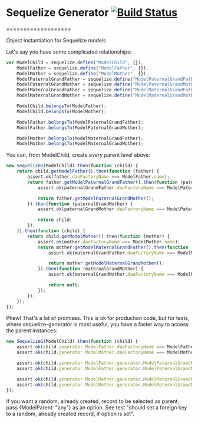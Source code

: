 # Sequelize Generator [![Build Status](https://travis-ci.org/inerte/sequelize-generator.png)](https://travis-ci.org/inerte/sequelize-generator)
===================

Object instantiation for Sequelize models

Let's say you have some complicated relationships:

```js
var ModelChild = sequelize.define("ModelChild", {}),
    ModelFather = sequelize.define("ModelFather", {}),
    ModelMother = sequelize.define("ModelMother", {}),
    ModelPaternalGrandFather = sequelize.define("ModelPaternalGrandFather", {}),
    ModelPaternalGrandMother = sequelize.define("ModelPaternalGrandMother", {}),
    ModelMaternalGrandFather = sequelize.define("ModelMaternalGrandFather", {}),
    ModelMaternalGrandMother = sequelize.define("ModelMaternalGrandMother", {});

    ModelChild.belongsTo(ModelFather);
    ModelChild.belongsTo(ModelMother);

    ModelFather.belongsTo(ModelPaternalGrandFather);
    ModelFather.belongsTo(ModelPaternalGrandMother);

    ModelMother.belongsTo(ModelMaternalGrandFather);
    ModelMother.belongsTo(ModelMaternalGrandMother);
```

You can, from ModelChild, create every parent level above:

```js
new SequelizeG(ModelChild).then(function (child) {
    return child.getModelFather().then(function (father) {
        assert.ok(father.daoFactoryName === ModelFather.name);
        return father.getModelPaternalGrandFather().then(function (paternalGrandFather) {
            assert.ok(paternalGrandFather.daoFactoryName === ModelPaternalGrandFather.name);

            return father.getModelPaternalGrandMother();
        }).then(function (paternalGrandMother) {
            assert.ok(paternalGrandMother.daoFactoryName === ModelPaternalGrandMother.name);

            return child;
        });
    }).then(function (child) {
        return child.getModelMother().then(function (mother) {
            assert.ok(mother.daoFactoryName === ModelMother.name);
            return mother.getModelMaternalGrandFather().then(function (maternalGrandFather) {
                assert.ok(maternalGrandFather.daoFactoryName === ModelMaternalGrandFather.name);

                return mother.getModelMaternalGrandMother();
            }).then(function (maternalGrandMother) {
                assert.ok(maternalGrandMother.daoFactoryName === ModelMaternalGrandMother.name);

                return null;
            });
        });
    });
});
```

Phew! That's a lot of promises. This is ok for production code, but for tests, where sequelize-generator is most useful, you have a faster way to access the parent instances:

```js
new SequelizeG(ModelChild).then(function (child) {
    assert.ok(child.generator.ModelFather.daoFactoryName === ModelFather.name);
    assert.ok(child.generator.ModelMother.daoFactoryName === ModelMother.name);

    assert.ok(child.generator.ModelFather.generator.ModelPaternalGrandFather.daoFactoryName === ModelPaternalGrandFather.name);
    assert.ok(child.generator.ModelFather.generator.ModelPaternalGrandMother.daoFactoryName === ModelPaternalGrandMother.name);

    assert.ok(child.generator.ModelMother.generator.ModelMaternalGrandFather.daoFactoryName === ModelMaternalGrandFather.name);
    assert.ok(child.generator.ModelMother.generator.ModelMaternalGrandMother.daoFactoryName === ModelMaternalGrandMother.name);
});
```

If you want a random, already created, record to be selected as parent, pass {ModelParent: "any"} as an option. See test "should set a foreign key to a random, already created record, if option is set".
